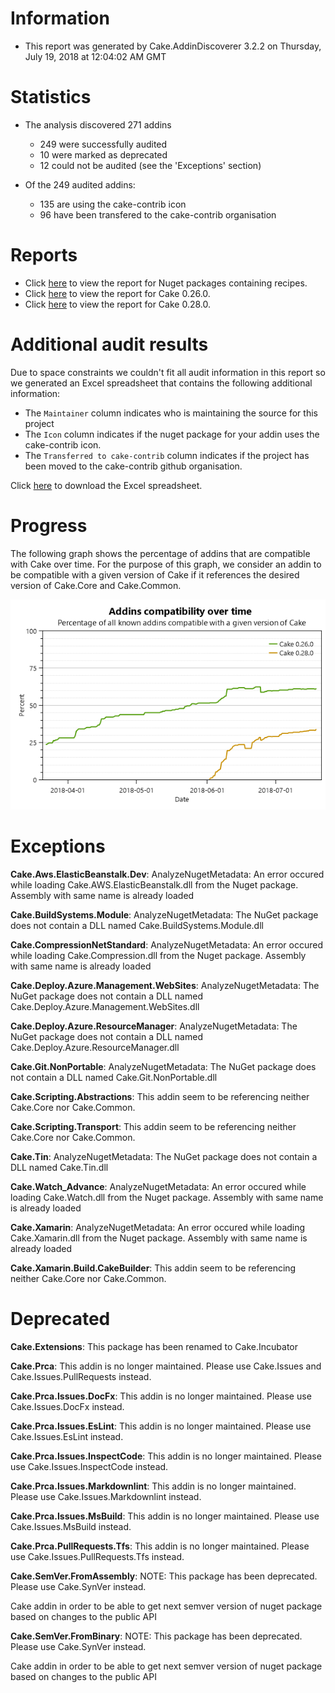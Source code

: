 # Information

- This report was generated by Cake.AddinDiscoverer 3.2.2 on Thursday, July 19, 2018 at 12:04:02 AM GMT

# Statistics

- The analysis discovered 271 addins
  - 249 were successfully audited
  - 10 were marked as deprecated
  - 12 could not be audited (see the 'Exceptions' section)

- Of the 249 audited addins:
  - 135 are using the cake-contrib icon
  - 96 have been transfered to the cake-contrib organisation

# Reports

- Click [here](Audit_for_recipes.md) to view the report for Nuget packages containing recipes.
- Click [here](Audit_for_Cake_0.26.0.md) to view the report for Cake 0.26.0.
- Click [here](Audit_for_Cake_0.28.0.md) to view the report for Cake 0.28.0.

# Additional audit results

Due to space constraints we couldn't fit all audit information in this report so we generated an Excel spreadsheet that contains the following additional information:
- The `Maintainer` column indicates who is maintaining the source for this project
- The `Icon` column indicates if the nuget package for your addin uses the cake-contrib icon.
- The `Transferred to cake-contrib` column indicates if the project has been moved to the cake-contrib github organisation.

Click [here](Audit.xlsx) to download the Excel spreadsheet.

# Progress

The following graph shows the percentage of addins that are compatible with Cake over time. For the purpose of this graph, we consider an addin to be compatible with a given version of Cake if it references the desired version of Cake.Core and Cake.Common.

![](Audit_progress.png)


# Exceptions

**Cake.Aws.ElasticBeanstalk.Dev**: AnalyzeNugetMetadata: An error occured while loading Cake.AWS.ElasticBeanstalk.dll from the Nuget package. Assembly with same name is already loaded

**Cake.BuildSystems.Module**: AnalyzeNugetMetadata: The NuGet package does not contain a DLL named Cake.BuildSystems.Module.dll

**Cake.CompressionNetStandard**: AnalyzeNugetMetadata: An error occured while loading Cake.Compression.dll from the Nuget package. Assembly with same name is already loaded

**Cake.Deploy.Azure.Management.WebSites**: AnalyzeNugetMetadata: The NuGet package does not contain a DLL named Cake.Deploy.Azure.Management.WebSites.dll

**Cake.Deploy.Azure.ResourceManager**: AnalyzeNugetMetadata: The NuGet package does not contain a DLL named Cake.Deploy.Azure.ResourceManager.dll

**Cake.Git.NonPortable**: AnalyzeNugetMetadata: The NuGet package does not contain a DLL named Cake.Git.NonPortable.dll

**Cake.Scripting.Abstractions**: This addin seem to be referencing neither Cake.Core nor Cake.Common.

**Cake.Scripting.Transport**: This addin seem to be referencing neither Cake.Core nor Cake.Common.

**Cake.Tin**: AnalyzeNugetMetadata: The NuGet package does not contain a DLL named Cake.Tin.dll

**Cake.Watch_Advance**: AnalyzeNugetMetadata: An error occured while loading Cake.Watch.dll from the Nuget package. Assembly with same name is already loaded

**Cake.Xamarin**: AnalyzeNugetMetadata: An error occured while loading Cake.Xamarin.dll from the Nuget package. Assembly with same name is already loaded

**Cake.Xamarin.Build.CakeBuilder**: This addin seem to be referencing neither Cake.Core nor Cake.Common.


# Deprecated

**Cake.Extensions**: This package has been renamed to Cake.Incubator

**Cake.Prca**: This addin is no longer maintained. Please use Cake.Issues and Cake.Issues.PullRequests instead.

**Cake.Prca.Issues.DocFx**: This addin is no longer maintained. Please use Cake.Issues.DocFx instead. 

**Cake.Prca.Issues.EsLint**: This addin is no longer maintained. Please use Cake.Issues.EsLint instead. 

**Cake.Prca.Issues.InspectCode**: This addin is no longer maintained. Please use Cake.Issues.InspectCode instead. 

**Cake.Prca.Issues.Markdownlint**: This addin is no longer maintained. Please use Cake.Issues.Markdownlint instead. 

**Cake.Prca.Issues.MsBuild**: This addin is no longer maintained. Please use Cake.Issues.MsBuild instead. 

**Cake.Prca.PullRequests.Tfs**: This addin is no longer maintained. Please use Cake.Issues.PullRequests.Tfs instead. 

**Cake.SemVer.FromAssembly**: NOTE: This package has been deprecated.  Please use Cake.SynVer instead.

Cake addin in order to be able to get next semver version of nuget package based on changes to the public API

**Cake.SemVer.FromBinary**: NOTE: This package has been deprecated.  Please use Cake.SynVer instead.
    
Cake addin in order to be able to get next semver version of nuget package based on changes to the public API

